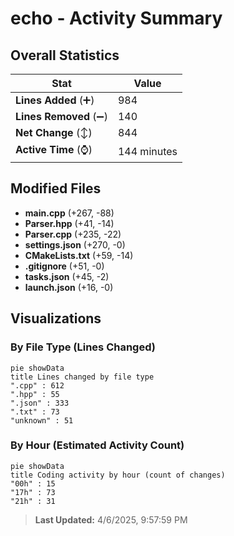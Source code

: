 # echo - Activity Summary 

## Overall Statistics

| Stat                   | Value                                                             |
| ---------------------- | ----------------------------------------------------------------- |
| **Lines Added** (➕)   | 984                                          |
| **Lines Removed** (➖) | 140                                        |
| **Net Change** (↕)    | 844                |
| **Active Time** (⌚)   | 144 minutes |


## Modified Files
- **main.cpp** (+267, -88)
- **Parser.hpp** (+41, -14)
- **Parser.cpp** (+235, -22)
- **settings.json** (+270, -0)
- **CMakeLists.txt** (+59, -14)
- **.gitignore** (+51, -0)
- **tasks.json** (+45, -2)
- **launch.json** (+16, -0)

## Visualizations

### By File Type (Lines Changed)

```mermaid
pie showData
title Lines changed by file type
".cpp" : 612
".hpp" : 55
".json" : 333
".txt" : 73
"unknown" : 51
```

### By Hour (Estimated Activity Count)

```mermaid
pie showData
title Coding activity by hour (count of changes)
"00h" : 15
"17h" : 73
"21h" : 31
```


> **Last Updated:** 4/6/2025, 9:57:59 PM